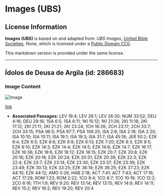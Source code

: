 # Images (UBS)

## License Information

**Images (UBS)** is based on and adapted from: _UBS Images_, [United Bible Societies](https://unitedbiblesocieties.org/), None, which is licensed under a [Public Domain CC0](https://creativecommons.org/public-domain/cc0/).

This markdown version is provided under the same license.



--------------------------------

## Ídolos de Deusa de Argila (id: 286683)

### Image Content

![Image](https://cdn.aquifer.bible/aquifer-content/resources/Media/WEB-0461_clay_goddess_idols.jpg)

[link](https://cdn.aquifer.bible/aquifer-content/resources/Media/WEB-0461_clay_goddess_idols.jpg)

* **Associated Passages:** LEV 19:4; LEV 26:1; LEV 26:30; NUM 33:52; DEU 4:16; DEU 29:16; 1SA 6:5; 1SA 6:11; 1KI 15:12; 1KI 21:26; 2KI 11:18; 2KI 17:12; 2KI 21:11; 2KI 21:21; 2KI 23:24; 1CH 16:26; 2CH 23:17; 2CH 33:7; 2CH 33:15; PSA 96:5; PSA 97:7; PSA 106:20; ISA 2:8; ISA 2:18; ISA 2:20; ISA 10:10; ISA 10:11; ISA 19:1; ISA 19:3; ISA 31:7; ISA 45:16; JER 50:2; EZK 6:4; EZK 6:5; EZK 6:6; EZK 6:9; EZK 6:13; EZK 7:20; EZK 8:3; EZK 8:5; EZK 8:10; EZK 14:3; EZK 14:4; EZK 14:5; EZK 14:6; EZK 14:7; EZK 16:17; EZK 16:36; EZK 18:6; EZK 18:12; EZK 18:15; EZK 20:7; EZK 20:8; EZK 20:16; EZK 20:18; EZK 20:24; EZK 20:31; EZK 20:39; EZK 22:3; EZK 22:4; EZK 23:7; EZK 23:14; EZK 23:30; EZK 23:37; EZK 23:39; EZK 23:49; EZK 30:13; EZK 33:25; EZK 36:18; EZK 36:25; EZK 37:23; EZK 44:10; EZK 44:12; AMO 5:26; HAB 2:18; ACT 7:41; ACT 7:43; ACT 17:16; ACT 17:29; ROM 1:23; ROM 2:22; 1CO 8:4; 1CO 8:7; 1CO 10:19; 1CO 12:2; 2CO 6:16; 1TH 1:9; REV 9:20; REV 13:14; REV 13:15; REV 14:9; REV 14:11; REV 15:2; REV 16:2; REV 19:20; REV 20:4

